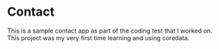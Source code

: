 # Contact
This is a sample contact app as part of the coding test that I worked on. This project was my very first time learning and using coredata. 
